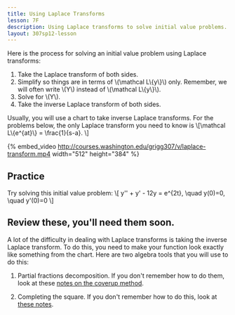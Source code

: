 ```yaml
---
title: Using Laplace Transforms
lesson: 7F
description: Using Laplace transforms to solve initial value problems. Section 6.1.
layout: 307sp12-lesson
---
```


Here is the process for solving an initial value problem using Laplace transforms:

1. Take the Laplace transform of both sides.
2. Simplify so things are in terms of \\(\mathcal L\\{y\\}\\) only. Remember, we will often write \\(Y\\) instead of \\(\mathcal L\\{y\\}\\).
3. Solve for \\(Y\\).
4. Take the inverse Laplace transform of both sides.

Usually, you will use a chart to take inverse Laplace transforms. For the problems below, the only Laplace transform you need to know is
\\[\mathcal L\\{e^{at}\\} = \frac{1}{s-a}. \\]


{% embed_video http://courses.washington.edu/grigg307/v/laplace-transform.mp4 width="512" height="384" %}

## Practice

Try solving this initial value problem:
\\[ y\'\' + y\' - 12y = e^{2t}, \quad y(0)=0, \quad y\'(0)=0 \\]

## Review these, you'll need them soon.

A lot of the difficulty in dealing with Laplace transforms is taking the inverse Laplace transform. To do this, you need to make your function look exactly like something from the chart. Here are two algebra tools that you will use to do this:

1. Partial fractions decomposition. If you don't remember how to do them, look at these [notes on the coverup method][1].

2. Completing the square. If you don't remember how to do this, look at [these notes][2].

[1]: http://math.mit.edu/suppnotes/suppnotes03/h.pdf
[2]: http://www.mathsisfun.com/algebra/completing-square.html

